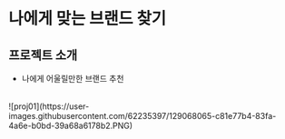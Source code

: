 # 나에게 맞는 브랜드 찾기

## 프로젝트 소개
- 나에게 어울릴만한 브랜드 추천
<br>
![proj01](https://user-images.githubusercontent.com/62235397/129068065-c81e77b4-83fa-4a6e-b0bd-39a68a6178b2.PNG)
<br>

